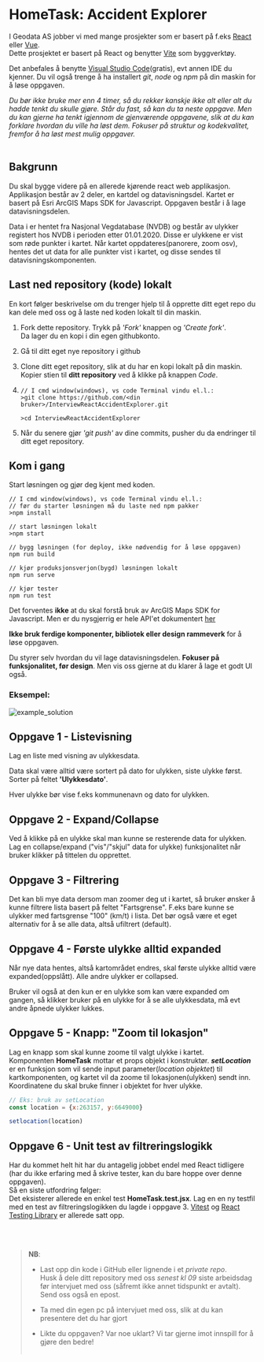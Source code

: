 # HomeTask: Accident Explorer

I Geodata AS jobber vi med mange prosjekter som er basert på f.eks [React](https://reactjs.org/) eller [Vue](https://vuejs.org/).<br />
Dette prosjektet er basert på React og benytter [Vite](https://vitejs.dev/) som byggverktøy.<br />

Det anbefales å benytte [Visual Studio Code](https://code.visualstudio.com/)(gratis), evt annen IDE du kjenner. Du vil også trenge å ha installert *git*, *node* og *npm* på din maskin for å løse oppgaven.

*Du bør ikke bruke mer enn 4 timer, så du rekker kanskje ikke alt eller alt du hadde tenkt du skulle gjøre. Står du fast, så kan du ta neste oppgave. Men du kan gjerne ha tenkt igjennom de gjenværende oppgavene, slik at du kan forklare hvordan du ville ha løst dem.
Fokuser på struktur og kodekvalitet, fremfor å ha løst mest mulig oppgaver.*
<br />
<br />
## Bakgrunn

Du skal bygge videre på en allerede kjørende react web applikasjon.
Applikasjon består av 2 deler, en kartdel og datavisningsdel. 
Kartet er basert på Esri ArcGIS Maps SDK for Javascript.
Oppgaven består i å lage datavisningsdelen.

Data i er hentet fra Nasjonal Vegdatabase (NVDB) og består av ulykker registert hos NVDB i perioden etter 01.01.2020. Disse er ulykkene er vist som røde punkter i kartet. Når kartet oppdateres(panorere, zoom osv), hentes det ut data for alle punkter vist i kartet, og disse sendes til datavisningskomponenten.

## Last ned repository (kode) lokalt
En kort følger beskrivelse om du trenger hjelp til å opprette ditt eget repo du kan dele med oss og å laste ned koden lokalt til din maskin.

1. Fork dette repository. Trykk på _'Fork'_ knappen og _'Create fork'_.   
   Da lager du en kopi i din egen githubkonto.
2. Gå til ditt eget nye repository i github
3. Clone ditt eget repository, slik at du har en kopi lokalt på din maskin.   
   Kopier stien til **ditt repository** ved å klikke på knappen _Code_.
4. ```
   // I cmd window(windows), vs code Terminal vindu el.l.:
   >git clone https://github.com/<din bruker>/InterviewReactAccidentExplorer.git

   >cd InterviewReactAccidentExplorer
   ```

1. Når du senere gjør _'git push'_ av dine commits, pusher du da endringer til ditt eget repository.


## Kom i gang
Start løsningen og gjør deg kjent med koden.

```
// I cmd window(windows), vs code Terminal vindu el.l.:
// før du starter løsningen må du laste ned npm pakker
>npm install

// start løsningen lokalt
>npm start

// bygg løsningen (for deploy, ikke nødvendig for å løse oppgaven)
npm run build

// kjør produksjonsverjon(bygd) løsningen lokalt
npm run serve

// kjør tester
npm run test
```

Det forventes __ikke__ at du skal forstå bruk av ArcGIS Maps SDK for Javascript. Men er du nysgjerrig er hele API'et dokumentert [her](https://developers.arcgis.com/javascript/latest/)

__Ikke bruk ferdige komponenter, bibliotek eller design rammeverk__ for å løse oppgaven.

Du styrer selv hvordan du vil lage datavisningsdelen. __Fokuser på funksjonalitet, før design__. Men vis oss gjerne at du klarer å lage et godt UI også.

### Eksempel:
![example_solution](example%20solution.png)


## Oppgave 1 - Listevisning
Lag en liste med visning av ulykkesdata.

Data skal være alltid være sortert på dato for ulykken, siste ulykke først. Sorter på feltet __'Ulykkesdato'__.

Hver ulykke bør vise f.eks kommunenavn og dato for ulykken.

## Oppgave 2 - Expand/Collapse
Ved å klikke på en ulykke skal man kunne se resterende data for ulykken. Lag en collapse/expand ("vis"/"skjul" data for ulykke) funksjonalitet når bruker klikker på tittelen du opprettet.

## Oppgave 3 - Filtrering
Det kan bli mye data dersom man zoomer deg ut i kartet, så bruker ønsker å kunne filtrere lista basert på feltet "Fartsgrense". F.eks bare kunne se ulykker med fartsgrense "100" (km/t) i lista.
Det bør også være et eget alternativ for å se alle data, altså ufiltrert (default). 

## Oppgave 4 - Første ulykke alltid expanded
Når nye data hentes, altså kartområdet endres, skal første ulykke alltid være expanded(oppslått). Alle andre ulykker er collapsed.

Bruker vil også at den kun er en ulykke som kan være expanded om gangen, så klikker bruker på en ulykke for å se alle ulykkesdata, må evt andre åpnede ulykker lukkes.

## Oppgave 5 - Knapp: "Zoom til lokasjon"
Lag en knapp som skal kunne zoome til valgt ulykke i kartet.
<br />
Komponenten __HomeTask__ mottar et props objekt i konstruktør. __*setLocation*__ er en funksjon som vil sende input parameter(*location objektet*) til kartkomponenten, og kartet vil da zoome til lokasjonen(ulykken) sendt inn. Koordinatene du skal bruke finner i objektet for hver ulykke.

```javascript
// Eks: bruk av setLocation
const location = {x:263157, y:6649000}

setlocation(location)
```

## Oppgave 6 - Unit test av filtreringslogikk
Har du kommet helt hit har du antagelig jobbet endel med React tidligere (har du ikke erfaring med å skrive tester, kan du bare hoppe over denne oppgaven). 
<br />
Så en siste utfordring følger:
<br />
Det eksisterer allerede en enkel test __HomeTask.test.jsx__. Lag en en ny testfil med en test av filtreringslogikken du lagde i oppgave 3.
[Vitest](https://vitest.dev/) og [React Testing Library](https://testing-library.com/docs/react-testing-library/intro/) er allerede satt opp.

<br />
<br />

>__NB__: 
>- Last opp din kode i GitHub eller lignende i et *private repo*. 
>  <br />Husk å dele ditt repository med oss *senest kl 09* siste arbeidsdag før intervjuet med oss (såfremt ikke annet tidspunkt er avtalt). Send oss også en epost.
>
>- Ta med din egen pc på intervjuet med oss, slik at du kan presentere det du har gjort 
>
>- Likte du oppgaven? Var noe uklart? Vi tar gjerne imot innspill for å gjøre den bedre!<br/><br/>
